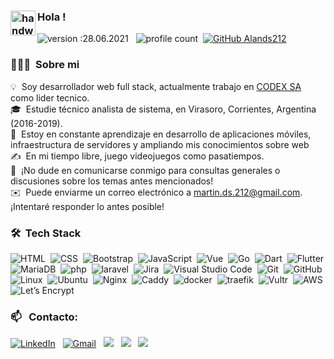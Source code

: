 ### <img alt="handwavegif" src="https://user-images.githubusercontent.com/39513876/112366216-8cfe7400-8cfe-11eb-8116-7d3dbae20e97.gif" width='40' align="left"/> Hola !
![version :28.06.2021](https://img.shields.io/badge/version-28.06.2021-informational) &nbsp;
![profile count](https://komarev.com/ghpvc/?username=alands212&color=red)&nbsp;
[![GitHub Alands212](https://img.shields.io/github/followers/alands212?label=follow&style=social)](https://github.com/alands212)&nbsp;
### 👨🏻‍💻 &nbsp;Sobre mi

💡 &nbsp;Soy desarrollador web full stack, actualmente trabajo en [CODEX SA](https://github.com/codexsadev) como lider tecnico.\
🎓 &nbsp;Estudie técnico analista de sistema, en Virasoro, Corrientes, Argentina (2016-2019).\
🌱 &nbsp;Estoy en constante aprendizaje en desarrollo de aplicaciones móviles, infraestructura de servidores y ampliando mis conocimientos sobre web \
✍️ &nbsp;En mi tiempo libre, juego videojuegos como pasatiempos.\
💬 &nbsp;¡No dude en comunicarse conmigo para consultas generales o discusiones sobre los temas antes mencionados!\
✉️ &nbsp;Puede enviarme un correo electrónico a martin.ds.212@gmail.com. ¡Intentaré responder lo antes posible!


### 🛠 &nbsp;Tech Stack

![HTML](https://img.shields.io/badge/-HTML-05122A?style=flat&logo=HTML5&logoColor=E34F26)&nbsp;
![CSS](https://img.shields.io/badge/-CSS-05122A?style=flat&logo=CSS3&logoColor=1572B6)&nbsp;
![Bootstrap](https://img.shields.io/badge/-Bootstrap-05122A?style=flat&logo=bootstrap&logoColor=7952B3)&nbsp;
![JavaScript](https://img.shields.io/badge/-JavaScript-05122A?style=flat&logo=javascript)&nbsp;
![Vue](https://img.shields.io/badge/-vue.js-05122A?&style=flat&logo=vue.js)&nbsp;
![Go](https://img.shields.io/badge/-Go-05122A?style=flat&logo=go)&nbsp;
![Dart](https://img.shields.io/badge/-dart-05122A?&&style=flat&logo=dart&logoColor=0175C2)&nbsp;
![Flutter](https://img.shields.io/badge/-flutter-05122A?&&style=flat&logo=flutter&logoColor=02569B)\
![MariaDB](https://img.shields.io/badge/-MariaDB-05122A?style=flat&logo=MariaDB)&nbsp;
![php](https://img.shields.io/badge/-php-05122A?&style=flat&logo=php)&nbsp;
![laravel](https://img.shields.io/badge/-laravel-05122A?&&style=flat&logo=laravel)&nbsp;
![Jira](https://img.shields.io/badge/-jira-05122A?&&style=flat&logo=jira&logoColor=0052CC)&nbsp;
![Visual Studio Code](https://img.shields.io/badge/-Visual%20Studio%20Code-05122A?style=flat&logo=visual-studio-code&logoColor=007ACC)&nbsp;
![Git](https://img.shields.io/badge/-Git-05122A?style=flat&logo=git)&nbsp;
![GitHub](https://img.shields.io/badge/-GitHub-05122A?style=flat&logo=github)\
![Linux](https://img.shields.io/badge/-Linux-05122A?style=flat&logo=Linux)&nbsp;
![Ubuntu](https://img.shields.io/badge/-Ubuntu-05122A?style=flat&logo=Ubuntu)&nbsp;
![Nginx](https://img.shields.io/badge/-Nginx-05122A?style=flat&logo=Nginx&logoColor=009639)&nbsp;
![Caddy](https://img.shields.io/badge/-Caddy-05122A?&style=flat&logo=Caddyserve)&nbsp;
![docker](https://img.shields.io/badge/-docker-05122A?&style=flat&logo=docker)&nbsp;
![traefik](https://img.shields.io/badge/-traefik-05122A?&style=flat&logo=Traefik)&nbsp;
![Vultr](https://img.shields.io/badge/-Vultr-05122A?&style=flat&logo=Vultr)&nbsp;
![AWS](https://img.shields.io/badge/-AWS-05122A?&style=flat&logo=Amazon-AWS&logoColor=007BFC)&nbsp;
![Let’s Encrypt](https://img.shields.io/badge/-Let’s%20Encrypt-05122A?&style=flat&logo=Let’s-Encrypt&logoColor=007BFC)&nbsp;

### 📫 &nbsp; Contacto:


<a href="https://www.linkedin.com/in/alan-ds/"><img alt="LinkedIn" src="https://img.shields.io/badge/linkedin%20-%230077B5.svg?&style=flat&logo=linkedin&logoColor=white"/></a> &nbsp;
<a href="mailto:martin.ds.212@gmail.com"><img alt="Gmail" src="https://img.shields.io/badge/Gmail-D14836?style=flat&logo=gmail&logoColor=white" /></a> &nbsp;
<a href="https://instagram.com/alands212"><img src="https://img.shields.io/badge/-@alands212_-E4405F?style=flat&logo=Instagram&logoColor=white"/></a> &nbsp;
<a href="https://twitter.com/alands212"><img src="https://img.shields.io/badge/-@alands212_-409ee4?style=flat&logo=Twitter&logoColor=white"/></a> &nbsp;
<a href="https://dasilva.ar"><img src="https://img.shields.io/badge/-Mi%20Web-363636?style=flat&logo=Word&logoColor=white"/></a> &nbsp;

